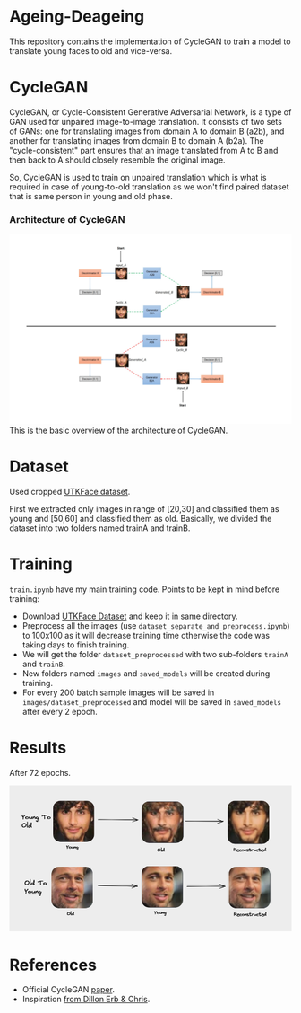 # Ageing-Deageing
This repository contains the implementation of CycleGAN to train a model to translate young faces to old and vice-versa.

# CycleGAN
CycleGAN, or Cycle-Consistent Generative Adversarial Network, is a type of GAN used for unpaired image-to-image translation. It consists of two sets of GANs: one for translating images from domain A to domain B (a2b), and another for translating images from domain B to domain A (b2a). The "cycle-consistent" part ensures that an image translated from A to B and then back to A should closely resemble the original image.

So, CycleGAN is used to train on unpaired translation which is what is required in case of young-to-old translation as we won't find paired dataset that is same person in young and old phase.

### Architecture of CycleGAN
![alt text](use/file.png "architecture")
This is the basic overview of the architecture of CycleGAN.

# Dataset
Used cropped [UTKFace dataset](https://www.kaggle.com/datasets/jangedoo/utkface-new).

First we extracted only images in range of [20,30] and classified them as young and [50,60] and classified them as old. Basically, we divided the dataset into two folders named trainA and trainB.

# Training
`train.ipynb` have my main training code.
Points to be kept in mind before training:
* Download [UTKFace Dataset](https://www.kaggle.com/datasets/jangedoo/utkface-new) and keep it in same directory.
* Preprocess all the images (use `dataset_separate_and_preprocess.ipynb`) to 100x100 as it will decrease training time otherwise the code was taking days to finish training.
* We will get the folder `dataset_preprocessed` with two sub-folders `trainA` and `trainB`.
* New folders named `images` and `saved_models` will be created during training.
* For every 200 batch sample images will be saved in `images/dataset_preprocessed` and model will be saved in `saved_models` after every 2 epoch. 

# Results
After 72 epochs.

![res](use/result.png "sample")

# References

* Official CycleGAN [paper](https://arxiv.org/abs/1703.10593).
* Inspiration [from Dillon Erb & Chris](https://github.com/Paperspace/FaceApp-with-Deep-Learning).